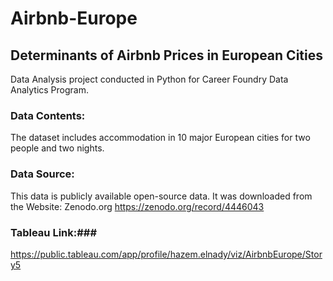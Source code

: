 # Airbnb-Europe
## Determinants of Airbnb Prices in European Cities
Data Analysis project conducted in Python for Career Foundry Data Analytics Program.

### Data Contents:

The dataset includes accommodation in 10 major European cities for two people and two nights.

### Data Source: 
This data is publicly available open-source data. It was downloaded from the Website: Zenodo.org     https://zenodo.org/record/4446043

### Tableau Link:### 
https://public.tableau.com/app/profile/hazem.elnady/viz/AirbnbEurope/Story5
